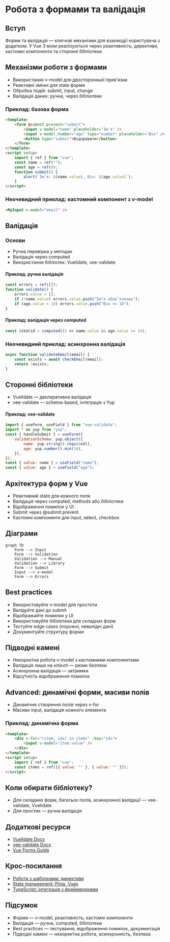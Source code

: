 # Робота з формами та валідація

## Вступ

Форми та валідація — ключові механізми для взаємодії користувача з додатком. У Vue 3 вони реалізуються через реактивність, директиви, кастомні компоненти та сторонні бібліотеки.

## Механізми роботи з формами

-   Використання v-model для двосторонньої прив'язки
-   Реактивні змінні для state форми
-   Обробка подій: submit, input, change
-   Валідація даних: ручна, через бібліотеки

### Приклад: базова форма

```html
<template>
    <form @submit.prevent="submit">
        <input v-model="name" placeholder="Ім'я" />
        <input v-model.number="age" type="number" placeholder="Вік" />
        <button type="submit">Відправити</button>
    </form>
</template>
<script setup>
    import { ref } from "vue";
    const name = ref("");
    const age = ref(0);
    function submit() {
        alert(`Ім'я: ${name.value}, Вік: ${age.value}`);
    }
</script>
```

### Неочевидний приклад: кастомний компонент з v-model

```html
<MyInput v-model="email" />
```

## Валідація

### Основи

-   Ручна перевірка у методах
-   Валідація через computed
-   Використання бібліотек: Vuelidate, vee-validate

#### Приклад: ручна валідація

```js
const errors = ref([]);
function validate() {
    errors.value = [];
    if (!name.value) errors.value.push("Ім’я обов’язкове");
    if (age.value < 18) errors.value.push("Вік >= 18");
}
```

#### Приклад: валідація через computed

```js
const isValid = computed(() => name.value && age.value >= 18);
```

### Неочевидний приклад: асинхронна валідація

```js
async function validateEmail(email) {
    const exists = await checkEmail(email);
    return !exists;
}
```

## Сторонні бібліотеки

-   Vuelidate — декларативна валідація
-   vee-validate — schema-based, інтеграція з Yup

#### Приклад: vee-validate

```js
import { useForm, useField } from "vee-validate";
import * as yup from "yup";
const { handleSubmit } = useForm({
    validationSchema: yup.object({
        name: yup.string().required(),
        age: yup.number().min(18),
    }),
});
const { value: name } = useField("name");
const { value: age } = useField("age");
```

## Архітектура форм у Vue

-   Реактивний state для кожного поля
-   Валідація через computed, methods або бібліотеки
-   Відображення помилок у UI
-   Submit через @submit.prevent
-   Кастомні компоненти для input, select, checkbox

## Діаграми

```mermaid
graph TD
    Form --> Input
    Form --> Validation
    Validation --> Manual
    Validation --> Library
    Form --> Submit
    Input --> v-model
    Form --> Errors
```

## Best practices

-   Використовуйте v-model для простоти
-   Валідуйте дані до submit
-   Відображайте помилки у UI
-   Використовуйте бібліотеки для складних форм
-   Тестуйте edge cases (порожні, невалідні дані)
-   Документуйте структуру форми

## Підводні камені

-   Некоректна робота v-model з кастомними компонентами
-   Валідація лише на клієнті — ризик безпеки
-   Асинхронна валідація — затримки
-   Відсутність відображення помилок

## Advanced: динамічні форми, масиви полів

-   Динамічне створення полів через v-for
-   Масиви input, валідація кожного елемента

### Приклад: динамічна форма

```html
<template>
    <div v-for="(item, idx) in items" :key="idx">
        <input v-model="item.value" />
    </div>
</template>
<script setup>
    import { ref } from "vue";
    const items = ref([{ value: "" }, { value: "" }]);
</script>
```

## Коли обирати бібліотеку?

-   Для складних форм, багатьох полів, асинхронної валідації — vee-validate, Vuelidate
-   Для простих — ручна валідація

## Додаткові ресурси

-   [Vuelidate Docs](https://vuelidate-next.netlify.app/)
-   [vee-validate Docs](https://vee-validate.logaretm.com/v4/)
-   [Vue Forms Guide](https://vuejs.org/guide/forms.html)

## Крос-посилання

-   [Робота з шаблонами: директиви](./07-templates-directives.md)
-   [State management: Pinia, Vuex](./11-state-management.md)
-   [TypeScript: інтеграція з фреймворками](../TypeScript/08-frameworks.md)

## Підсумок

-   Форми — v-model, реактивність, кастомні компоненти
-   Валідація — ручна, computed, бібліотеки
-   Best practices — тестування, відображення помилок, документація
-   Підводні камені — некоректна робота, асинхронність, безпека
